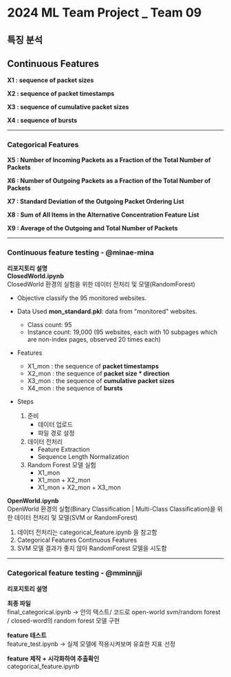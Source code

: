 # 2024 ML Team Project _ Team 09
## 특징 분석
## Continuous Features

**X1 : sequence of packet sizes**

**X2 : sequence of packet timestamps**

**X3 : sequence of cumulative packet sizes**

**X4 : sequence of bursts**

--------
### Categorical Features

**X5 : Number of Incoming Packets as a Fraction of the Total Number of Packets**

**X6 : Number of Outgoing Packets as a Fraction of the Total Number of Packets**

**X7 : Standard Deviation of the Outgoing Packet Ordering List**

**X8 : Sum of All Items in the Alternative Concentration Feature List**

**X9 : Average of the Outgoing and Total Number of Packets**

----------------------------------

### Continuous feature testing - @minae-mina

**리포지토리 설명** <br>
**ClosedWorld.ipynb** <br>
ClosedWorld 환경의 실험을 위한 데이터 전처리 및 모델(RandomForest)
- Objective
  classify the 95 monitored websites.
- Data Used
  **mon_standard.pkl**: data from "monitored" websites.
   - Class count: 95
   - Instance count: 19,000 (95 websites, each with 10 subpages which are non-index pages, observed 20 times each)
- Features
  - X1_mon : the sequence of **packet timestamps**
  - X2_mon : the sequence of **packet size * direction**
  - X3_mon : the sequence of **cumulative packet sizes**
  - X4_mon : the sequence of **bursts**

- Steps
  1. 준비
      - 데이터 업로드
      - 파일 경로 설정
  2. 데이터 전처리
      - Feature Extraction
      - Sequence Length Normalization
  3. Random Forest 모델 실험
      - X1_mon
      - X1_mon + X2_mon
      - X1_mon + X2_mon + X3_mon
    
**OpenWorld.ipynb** <br>
OpenWorld 환경의 실험(Binary Classification | Multi-Class Classification)을 위한 데이터 전처리 및 모델(SVM or RandomForest)
1. 데이터 전처리는 categorical_feature.ipynb 을 참고함
2. Categorical Features Continuous Features
2. SVM 모델 결과가 좋지 않아 RandomForest 모델을 시도함
---------------

### Categorical feature testing - @mminnjji

**리포지토리 설명**

**최종 파일** <br>
final_categorical.ipynb → 안의 텍스트/ 코드로 open-world svm/random forest / closed-word의 random forest 모델 구현 

**feature 테스트** <br>
feature_test.ipynb → 실제 모델에 적용시켜보며 유효한 지표 선정

**feature 제작 + 시각화하여 추출확인** <br>
categorical_feature.ipynb
